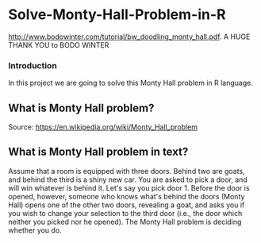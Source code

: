 # Solve-Monty-Hall-Problem-in-R
http://www.bodowinter.com/tutorial/bw_doodling_monty_hall.pdf. A HUGE THANK YOU to BODO WINTER 

### Introduction
In this project we are going to solve this Monty Hall problem in R language.

## What is Monty Hall problem?

Source:  https://en.wikipedia.org/wiki/Monty_Hall_problem

## What is Monty Hall problem in text? 

Assume that a room is equipped with three doors. Behind two are goats, and behind the third is a shiny new car. You are asked to pick a door, and will win whatever is behind it. Let's say you pick door 1. Before the door is opened, however, someone who knows what's behind the doors (Monty Hall) opens one of the other two doors, revealing a goat, and asks you if you wish to change your selection to the third door (i.e., the door which neither you picked nor he opened). The Monty Hall problem is deciding whether you do. 

 

